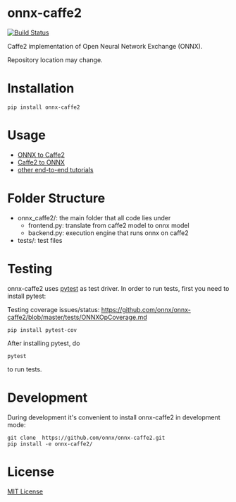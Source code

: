 onnx-caffe2
========
[![Build Status](https://travis-ci.org/onnx/onnx-caffe2.svg?branch=master)](https://travis-ci.org/onnx/onnx-caffe2)

Caffe2 implementation of Open Neural Network Exchange (ONNX).

Repository location may change.

# Installation

```
pip install onnx-caffe2
```

# Usage

* [ONNX to Caffe2](https://github.com/onnx/tutorials/blob/master/tutorials/OnnxCaffe2Import.ipynb)
* [Caffe2 to ONNX](https://github.com/onnx/tutorials/blob/master/tutorials/Caffe2OnnxExport.ipynb)
* [other end-to-end tutorials](https://github.com/onnx/tutorials)

# Folder Structure

- onnx_caffe2/: the main folder that all code lies under
  - frontend.py: translate from caffe2 model to onnx model
  - backend.py: execution engine that runs onnx on caffe2
- tests/: test files

# Testing

onnx-caffe2 uses [pytest](https://docs.pytest.org) as test driver. In order to run tests, first you need to install pytest:

Testing coverage issues/status: https://github.com/onnx/onnx-caffe2/blob/master/tests/ONNXOpCoverage.md

```
pip install pytest-cov
```

After installing pytest, do

```
pytest
```

to run tests.

# Development

During development it's convenient to install onnx-caffe2 in development mode:

```
git clone  https://github.com/onnx/onnx-caffe2.git
pip install -e onnx-caffe2/
```

# License

[MIT License](LICENSE)

